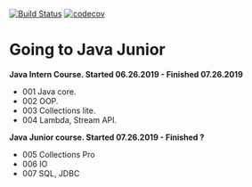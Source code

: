 [![Build Status](https://travis-ci.org/freshman4000/job4j.svg?branch=chapter_005)](https://travis-ci.org/freshman4000/job4j)
[![codecov](https://codecov.io/gh/freshman4000/job4j/branch/chapter_005/graph/badge.svg)](https://codecov.io/gh/freshman4000/job4j)
# Going to Java Junior
**Java Intern Course. Started 06.26.2019 - Finished 07.26.2019** 
 
 - 001 Java core. 
 - 002 OOP.
 - 003 Collections lite.
 - 004 Lambda, Stream API.
 
**Java Junior course. Started 07.26.2019 - Finished ?**
 
 - 005 Collections Pro
 - 006 IO
 - 007 SQL, JDBC

